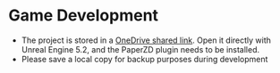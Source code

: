 # **Game Development**
- The project is stored in a [OneDrive shared link](https://1drv.ms/u/s!ArdsyrFU79lCkKFL0C2sQNLmMtUvoA?e=TgsmXt). Open it directly with Unreal Engine 5.2, and the PaperZD plugin needs to be installed. 
- Please save a local copy for backup purposes during development

